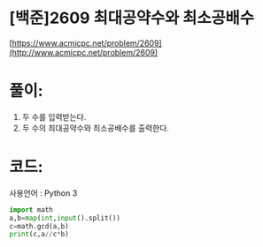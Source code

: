 # [백준]2609 최대공약수와 최소공배수

[https://www.acmicpc.net/problem/2609](http://www.acmicpc.net/problem/2609)

# **풀이:**
1. 두 수를 입력받는다.
2. 두 수의 최대공약수와 최소공배수를 출력한다.

# **코드:**
사용언어 : Python 3
```python
import math
a,b=map(int,input().split())
c=math.gcd(a,b)
print(c,a//c*b)
```

